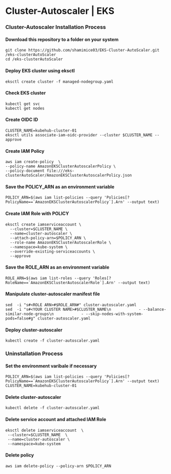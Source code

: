 # Cluster-Autoscaler | EKS

### Cluster-Autoscaler Installation Process


#### Download this repository to a folder on your system 

```
git clone https://github.com/shamimice03/EKS-Cluster-AutoScaler.git  /eks-clusterAutoScaler
cd /eks-clusterAutoScaler
```

#### Deploy EKS cluster using eksctl 

```
eksctl create cluster -f managed-nodegroup.yaml
```

#### Check EKS cluster 

```
kubectl get svc
kubectl get nodes
```

#### Create OIDC ID
```
CLUSTER_NAME=kubehub-cluster-01
eksctl utils associate-iam-oidc-provider --cluster $CLUSTER_NAME --approve
```

#### Create IAM Policy
```
aws iam create-policy  \
--policy-name AmazonEKSClusterAutoscalerPolicy \
--policy-document file:///eks-clusterAutoScaler/AmazonEKSClusterAutoscalerPolicy.json
```

#### Save the POLICY_ARN as an environment variable
```
POLICY_ARN=$(aws iam list-policies --query 'Policies[?PolicyName==`AmazonEKSClusterAutoscalerPolicy`].Arn' --output text)
```

#### Create IAM Role with POLICY 
```
eksctl create iamserviceaccount \
  --cluster=$CLUSTER_NAME \
  --name=cluster-autoscaler \
  --attach-policy-arn=$POLICY_ARN \
  --role-name AmazonEKSClusterAutoscalerRole \
  --namespace=kube-system \
  --override-existing-serviceaccounts \
  --approve
```

#### Save the ROLE_ARN as an environment variable
```
ROLE_ARN=$(aws iam list-roles --query 'Roles[?RoleName==`AmazonEKSClusterAutoscalerRole`].Arn' --output text)
```

#### Manipulate cluster-autoscaler manifest file
```
sed  -i "s#<ROLE ARN>#$ROLE_ARN#" cluster-autoscaler.yaml
sed  -i "s#<YOUR CLUSTER NAME>#$CLUSTER_NAME\n            - --balance-similar-node-groups\n            - --skip-nodes-with-system-pods=false#g" cluster-autoscaler.yaml
```

#### Deploy cluster-autoscaler
```
kubectl create -f cluster-autoscaler.yaml
```

### Uninstallation Process

#### Set the environment varibale if necessary 
```
POLICY_ARN=$(aws iam list-policies --query 'Policies[?PolicyName==`AmazonEKSClusterAutoscalerPolicy`].Arn' --output text)
CLUSTER_NAME=kubehub-cluster-01
```

#### Delete cluster-autoscaler
```
kubectl delete -f cluster-autoscaler.yaml
```

#### Delete service account and attached IAM Role
```
eksctl delete iamserviceaccount  \
 --cluster=$CLUSTER_NAME  \
 --name=cluster-autoscaler \
 --namespace=kube-system
```

#### Delete policy
```
aws iam delete-policy --policy-arn $POLICY_ARN
```




